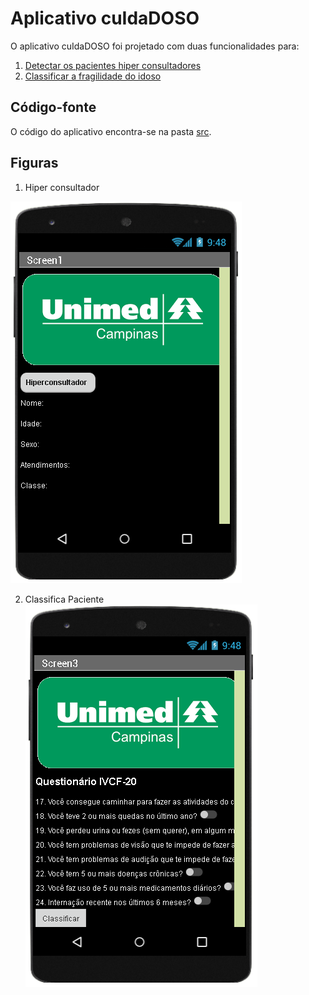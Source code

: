 # Aplicativo cuIdaDOSO
O aplicativo cuIdaDOSO foi projetado com duas funcionalidades para:
1. [Detectar os pacientes hiper consultadores](http://ai2.appinventor.mit.edu/b/3ajfr)
2. [Classificar a fragilidade do idoso](http://ai2.appinventor.mit.edu/b/182cd)

## Código-fonte
O código do aplicativo encontra-se na pasta [src](src/).

## Figuras
1. Hiper consultador

  ![](images/hiperconsultador.png)

2. Classifica Paciente
  ![Figura 2 - Classifica Paciente](images/classificapaciente.png)
